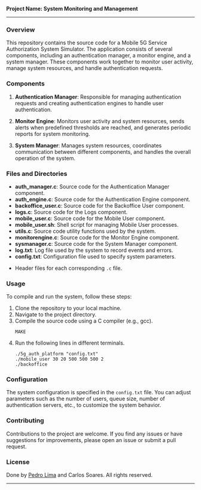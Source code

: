 **Project Name: System Monitoring and Management**

---

### Overview

This repository contains the source code for a Mobile 5G Service Authorization System Simulator. The application consists of several components, including an authentication manager, a monitor engine, and a system manager. These components work together to monitor user activity, manage system resources, and handle authentication requests.

### Components

1. **Authentication Manager**: Responsible for managing authentication requests and creating authentication engines to handle user authentication.

2. **Monitor Engine**: Monitors user activity and system resources, sends alerts when predefined thresholds are reached, and generates periodic reports for system monitoring.

3. **System Manager**: Manages system resources, coordinates communication between different components, and handles the overall operation of the system.

### Files and Directories

- **auth_manager.c**: Source code for the Authentication Manager component.
- **auth_engine.c**: Source code for the Authentication Engine component.
- **backoffice_user.c**: Source code for the Backoffice User component.
- **logs.c**: Source code for the Logs component.
- **mobile_user.c**: Source code for the Mobile User component.
- **mobile_user.sh**: Shell script for managing Mobile User processes.
- **utils.c**: Source code utility functions used by the system.
- **monitorengine.c**: Source code for the Monitor Engine component.
- **sysmanager.c**: Source code for the System Manager component.
- **log.txt**: Log file used by the system to record events and errors.
- **config.txt**: Configuration file used to specify system parameters.

+ Header files for each corresponding `.c` file.

### Usage

To compile and run the system, follow these steps:

1. Clone the repository to your local machine.
2. Navigate to the project directory.
3. Compile the source code using a C compiler (e.g., gcc).
   ```
   MAKE
   ```
4. Run the following lines in different terminals.
   ```
   ./5g_auth_platform "config.txt"
   ./mobile_user 30 20 500 500 500 2
   ./backoffice
   ```

### Configuration

The system configuration is specified in the `config.txt` file. You can adjust parameters such as the number of users, queue size, number of authentication servers, etc., to customize the system behavior.

### Contributing

Contributions to the project are welcome. If you find any issues or have suggestions for improvements, please open an issue or submit a pull request.

### License

Done by [Pedro Lima](https://github.com/pseudolimonada) and Carlos Soares. All rights reserved.

---

